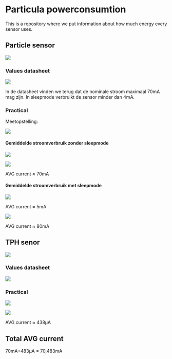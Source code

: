 # Particula powerconsumtion
This is a repository where we put information about how much energy every sensor uses.

## Particle sensor

![](img/particleSensor.png)

### Values datasheet

![](img/datasheetParticleSenor.png)

In de datasheet vinden we terug dat de nominale stroom maximaal 70mA mag zijn. In sleepmode verbruikt de sensor minder dan 4mA.

### Practical

Meetopstelling:

![](img/practicalParticleSenor.png)

#### Gemiddelde stroomverbruik zonder sleepmode

![](img/particle10s.png)

![](img/particle20s.png)

AVG current ≈ 70mA

#### Gemiddelde stroomverbruik met sleepmode

![](img/particleInSleemode.png)

AVG current ≈ 5mA

![](img/particleUitSleepmode.png)

AVG current ≈ 80mA

## TPH senor

![](img/BME280.png)

### Values datasheet

![](img/datasheetBME280.png)

### Practical

![](img/BME20ValueMeting.png)

![](img/BME280Powerconsumtion.png)

AVG current ≈ 438µA


## Total AVG current

70mA+483µA = 70,483mA




